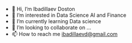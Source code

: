 - 👋 Hi, I’m Ibadillaev Doston
- 👀 I’m interested in Data Science AI and Finance
- 🌱 I’m currently learning Data science
- 💞️ I’m looking to collaborate on ...
- 📫 How to reach me ibadillaevd@gmail.com

<!---
ibadillaev/ibadillaev is a ✨ special ✨ repository because its `README.md` (this file) appears on your GitHub profile.
You can click the Preview link to take a look at your changes.
--->
